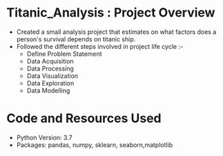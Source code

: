 # Titanic_Analysis : Project Overview
* Created a small analysis project that estimates on what factors does a person's survival depends on titanic ship.
* Followed the different steps involved in project life cycle :-
  * Define Problem Statement
  * Data Acquisition
  * Data Processing
  * Data Visualization
  * Data Exploration
  * Data Modelling

# Code and Resources Used
* Python Version: 3.7
* Packages: pandas, numpy, sklearn, seaborn,matplotlib
